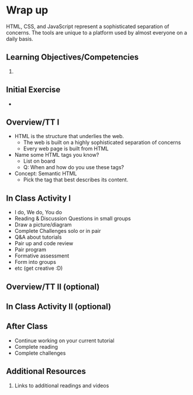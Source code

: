 # Wrap up

HTML, CSS, and JavaScript represent a sophisticated separation 
of concerns. The tools are unique to a platform used by almost
everyone on a daily basis. 

## Learning Objectives/Competencies

1. 

## Initial Exercise

- 

## Overview/TT I 

- HTML is the structure that underlies the web. 
  - The web is built on a highly sophisticated separation of concerns
  - Every web page is built from HTML
- Name some HTML tags you know?
  - List on board 
  - Q: When and how do you use these tags? 
- Concept: Semantic HTML
  - Pick the tag that best describes its content. 

## In Class Activity I

- I do, We do, You do
- Reading & Discussion Questions in small groups
- Draw a picture/diagram
- Complete Challenges solo or in pair
- Q&A about tutorials
- Pair up and code review
- Pair program
- Formative assessment
- Form into groups
- etc (get creative :D)

## Overview/TT II (optional)

## In Class Activity II (optional)

## After Class

- Continue working on your current tutorial
- Complete reading
- Complete challenges

## Additional Resources

1. Links to additional readings and videos
